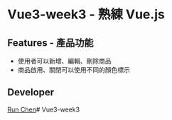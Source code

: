 # Vue3-week3 - 熟練 Vue.js

## Features - 產品功能

- 使用者可以新增、編輯、刪除商品
- 商品啟用、關閉可以使用不同的顏色標示

## Developer

[Run Chen](https://github.com/RunChenn)# Vue3-week3
